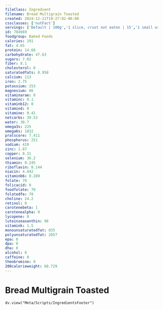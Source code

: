 ```yaml
---
fileClass: Ingredient
filename: Bread Multigrain Toasted
created: 2024-12-21T19:27:02-06:00
cssclasses: ['nutFact']
servings: ['Default | 100g','1 slice, crust not eaten | 15','1 small or thin/very thin slice | 22','1 medium or regular slice | 33','1 large or thick slice | 39']
id: 784669
foodgroup: Baked Foods
calories: 291
fat: 4.65
protein: 14.68
carbohydrate: 47.63
sugars: 7.02
fiber: 8.1
cholesterol: 0
saturatedfats: 0.958
calcium: 113
iron: 2.75
potassium: 253
magnesium: 86
vitaminarae: 0
vitaminc: 0.1
vitaminb12: 0
vitamind: 0
vitamine: 0.41
netcarbs: 39.53
water: 30.7
omega3s: 225
omega6s: 1832
pralscore: 7.411
phosphorus: 251
sodium: 419
zinc: 1.87
copper: 0.31
selenium: 36.2
thiamin: 0.245
riboflavin: 0.144
niacin: 4.442
vitaminb6: 0.289
folate: 70
folicacid: 0
foodfolate: 70
folatedfe: 70
choline: 24.2
retinol: 0
carotenebeta: 1
carotenealpha: 0
lycopene: 0
luteinzeaxanthin: 98
vitamink: 1.5
monounsaturatedfat: 835
polyunsaturatedfat: 2057
epa: 0
dpa: 0
dha: 0
alcohol: 0
caffeine: 0
theobromine: 0
200calorieweight: 68.729
---
```


# Bread Multigrain Toasted

```dataviewjs
dv.view("Meta/Scripts/IngredientsFooter")
```
